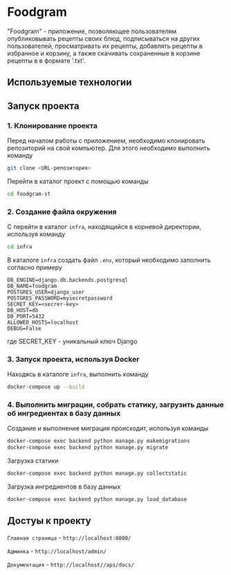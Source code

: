 # Foodgram

"Foodgram" - приложение, позволяющее пользователям опубликовывать рецепты своих блюд, подписываться на других пользователей, просматривать их рецепты, добавлять рецепты в избранное и корзину, а также скачивать сохраненные в корзине рецепты в в формате '.txt'.

## Используемые технологии


## Запуск проекта
### 1. Клонирование проекта
Перед началом работы с приложением, необходимо клонировать репозиторий на свой компьютер. Для этого необходимо выполнить команду
```bash
git clone <URL-репозитория>
```

Перейти в каталог проект с помощью команды
```bash
cd foodgram-st
```
### 2. Создание файла окружения
С перейти в каталог `infra`, находящийся в корневой директории, используя команду
```bash
cd infra
```

В каталоге `infra` создать файл `.env`, который необходимо заполнить согласно примеру
```
DB_ENGINE=django.db.backends.postgresql
DB_NAME=foodgram
POSTGRES_USER=django_user
POSTGRES_PASSWORD=mysecretpassword
SECRET_KEY=<secrer-key>
DB_HOST=db
DB_PORT=5432
ALLOWED_HOSTS=localhost
DEBUG=False
```
где SECRET_KEY - уникальный ключ Django

### 3. Запуск проекта, используя Docker
Находясь в каталоге `infra`, выполнить команду
```bash
docker-compose up --build
```

### 4. Выполнить миграции, собрать статику, загрузить данные об ингредиентах в базу данных
Создание и выполнение миграция происходит, используя команды
```bash
docker-compose exec backend python manage.py makemigrations
docker-compose exec backend python manage.py migrate
```

Загрузка статики
```bash
docker-compose exec backend python manage.py collectstatic
```

Загрузка ингредиентов в базу данных
```bash
docker-compose exec backend python manage.py load_database
```

## Достуы к проекту
`Главная страница` - `http://localhost:8000/`

`Админка` - `http://localhost/admin/`

`Документация` - `http://localhost//api/docs/`